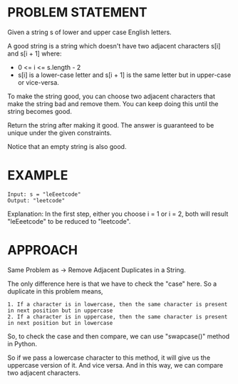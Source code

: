 # PROBLEM STATEMENT

Given a string s of lower and upper case English letters.

A good string is a string which doesn't have two adjacent characters s[i] and s[i + 1] where:

 - 0 <= i <= s.length - 2
 - s[i] is a lower-case letter and s[i + 1] is the same letter but in upper-case or vice-versa.


To make the string good, you can choose two adjacent characters that make the string bad and remove them. You can keep doing this until the string becomes good.

Return the string after making it good. The answer is guaranteed to be unique under the given constraints.

Notice that an empty string is also good.

# EXAMPLE

    Input: s = "leEeetcode"
    Output: "leetcode"

Explanation: In the first step, either you choose i = 1 or i = 2, both will result "leEeetcode" to be reduced to "leetcode".

# APPROACH

Same Problem as -> Remove Adjacent Duplicates in a String.

The only difference here is that we have to check the "case" here. So a duplicate in this problem means,

    1. If a character is in lowercase, then the same character is present in next position but in uppercase
    2. If a character is in uppercase, then the same character is present in next position but in lowercase

So, to check the case and then compare, we can use "swapcase()" method in Python.

So if we pass a lowercase character to this method, it will give us the uppercase version of it. And vice versa. And in this way, we can compare two adjacent characters.